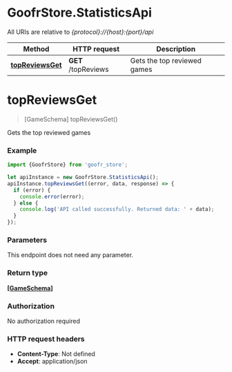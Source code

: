 # GoofrStore.StatisticsApi

All URIs are relative to *{protocol}://{host}:{port}/api*

Method | HTTP request | Description
------------- | ------------- | -------------
[**topReviewsGet**](StatisticsApi.md#topReviewsGet) | **GET** /topReviews | Gets the top reviewed games

<a name="topReviewsGet"></a>
# **topReviewsGet**
> [GameSchema] topReviewsGet()

Gets the top reviewed games

### Example
```javascript
import {GoofrStore} from 'goofr_store';

let apiInstance = new GoofrStore.StatisticsApi();
apiInstance.topReviewsGet((error, data, response) => {
  if (error) {
    console.error(error);
  } else {
    console.log('API called successfully. Returned data: ' + data);
  }
});
```

### Parameters
This endpoint does not need any parameter.

### Return type

[**[GameSchema]**](GameSchema.md)

### Authorization

No authorization required

### HTTP request headers

 - **Content-Type**: Not defined
 - **Accept**: application/json


